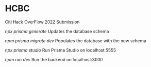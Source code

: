 # HCBC
Citi Hack OverFlow 2022 Submission

*npx prisma generate*
Updates the database schema

*npm prisma migrate dev*
Populates the database with the new schema

*npx prisma studio*
Run Prisma Studio on localhost:5555

*npm run dev*
Run the backend on localhost:3000

